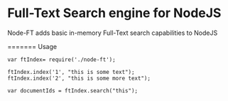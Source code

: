 Full-Text Search engine for NodeJS
=======

Node-FT adds basic in-memory Full-Text search capabilities to NodeJS

=======
Usage

```
var ftIndex= require('./node-ft');

ftIndex.index('1', "this is some text");
ftIndex.index('2', "this is some more text");

var documentIds = ftIndex.search("this");
```
